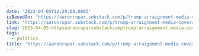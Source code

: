 ```yaml
---
date: '2023-04-05T12:29:08.000Z'
isBasedOn: 'https://aaronrupar.substack.com/p/trump-arraignment-media-coverage'
link: 'https://aaronrupar.substack.com/p/trump-arraignment-media-coverage'
slug: 2023-04-05-httpsaaronruparsubstackcomptrump-arraignment-media-coverage
tags:
  - politics
title: 'https://aaronrupar.substack.com/p/trump-arraignment-media-coverage'
---
```


